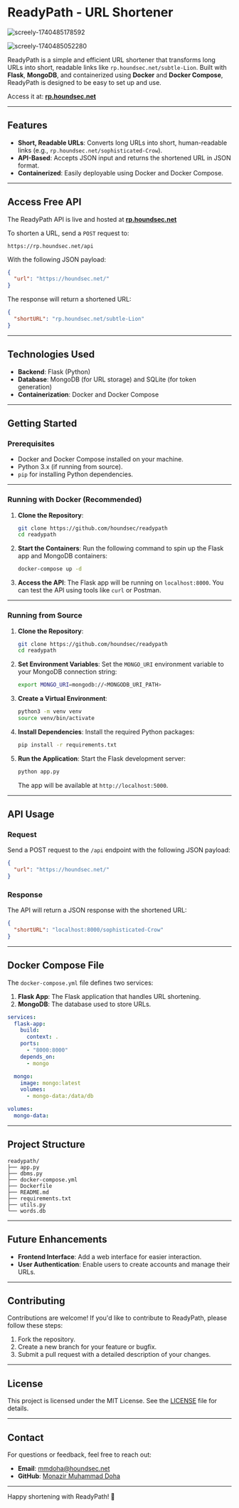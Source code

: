# ReadyPath - URL Shortener

![screely-1740485178592](https://github.com/user-attachments/assets/28174f04-e36a-4182-9315-3bc4885cb287)

![screely-1740485052280](https://github.com/user-attachments/assets/76bb9433-b6fc-45ef-8ba2-ae707daf9e72)


ReadyPath is a simple and efficient URL shortener that transforms long URLs into short, readable links like `rp.houndsec.net/subtle-Lion`. Built with **Flask**, **MongoDB**, and containerized using **Docker** and **Docker Compose**, ReadyPath is designed to be easy to set up and use.

Access it at: **[rp.houndsec.net](https://rp.houndsec.net)** 

---

## Features
- **Short, Readable URLs**: Converts long URLs into short, human-readable links (e.g., `rp.houndsec.net/sophisticated-Crow`).
- **API-Based**: Accepts JSON input and returns the shortened URL in JSON format.
- **Containerized**: Easily deployable using Docker and Docker Compose.

---


## Access Free API 

The ReadyPath API is live and hosted at **[rp.houndsec.net](https://rp.houndsec.net)** 

To shorten a URL, send a `POST` request to:  
```
https://rp.houndsec.net/api
```
With the following JSON payload:
```json
{
  "url": "https://houndsec.net/"
}
```
The response will return a shortened URL:
```json
{
  "shortURL": "rp.houndsec.net/subtle-Lion"
}
```
 
 
---

## Technologies Used
- **Backend**: Flask (Python)
- **Database**: MongoDB (for URL storage) and SQLite (for token generation)
- **Containerization**: Docker and Docker Compose

---

## Getting Started

### Prerequisites
- Docker and Docker Compose installed on your machine.
- Python 3.x (if running from source).
- `pip` for installing Python dependencies.

---

### Running with Docker (Recommended)

1. **Clone the Repository**:
   ```bash
   git clone https://github.com/houndsec/readypath
   cd readypath
   ```

2. **Start the Containers**:
   Run the following command to spin up the Flask app and MongoDB containers:
   ```bash
   docker-compose up -d
   ```

3. **Access the API**:
   The Flask app will be running on `localhost:8000`. You can test the API using tools like `curl` or Postman.

---

### Running from Source

1. **Clone the Repository**:
   ```bash
   git clone https://github.com/houndsec/readypath
   cd readypath
   ```

2. **Set Environment Variables**:
   Set the `MONGO_URI` environment variable to your MongoDB connection string:
   ```bash
   export MONGO_URI=mongodb://<MONGODB_URI_PATH>
   ```

3. **Create a Virtual Environment**:
   ```bash
   python3 -m venv venv
   source venv/bin/activate
   ```

4. **Install Dependencies**:
   Install the required Python packages:
   ```bash
   pip install -r requirements.txt
   ```

5. **Run the Application**:
   Start the Flask development server:
   ```bash
   python app.py
   ```
   The app will be available at `http://localhost:5000`.

---

## API Usage

### Request
Send a POST request to the `/api` endpoint with the following JSON payload:
```json
{
  "url": "https://houndsec.net/"
}
```

### Response
The API will return a JSON response with the shortened URL:
```json
{
  "shortURL": "localhost:8000/sophisticated-Crow"
}
```

---

## Docker Compose File

The `docker-compose.yml` file defines two services:
1. **Flask App**: The Flask application that handles URL shortening.
2. **MongoDB**: The database used to store URLs.

```yaml
services:
  flask-app:
    build:
      context: .
    ports:
      - "8000:8000"
    depends_on:
      - mongo

  mongo:
    image: mongo:latest
    volumes:
      - mongo-data:/data/db

volumes:
  mongo-data:
```

---

## Project Structure
```
readypath/
├── app.py
├── dbms.py
├── docker-compose.yml
├── Dockerfile
├── README.md
├── requirements.txt
├── utils.py
└── words.db
```

---

## Future Enhancements
- **Frontend Interface**: Add a web interface for easier interaction.
- **User Authentication**: Enable users to create accounts and manage their URLs.

---

## Contributing
Contributions are welcome! If you'd like to contribute to ReadyPath, please follow these steps:
1. Fork the repository.
2. Create a new branch for your feature or bugfix.
3. Submit a pull request with a detailed description of your changes.

---

## License
This project is licensed under the MIT License. See the [LICENSE](LICENSE) file for details.

---

## Contact
For questions or feedback, feel free to reach out:
- **Email**: mmdoha@houndsec.net 
- **GitHub**: [Monazir Muhammad Doha](https://github.com/itsmmdoha)

---

Happy shortening with ReadyPath! 🚀
